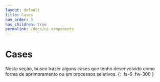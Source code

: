 ```yaml
---
layout: default
title: Cases
nav_order: 3
has_children: true
permalink: /docs/ui-components
---
```


# Cases

Nesta seção, busco trazer alguns cases que tenho desenvolvido como forma de aprimoramento ou em processos seletivos.
{: .fs-6 .fw-300 }
